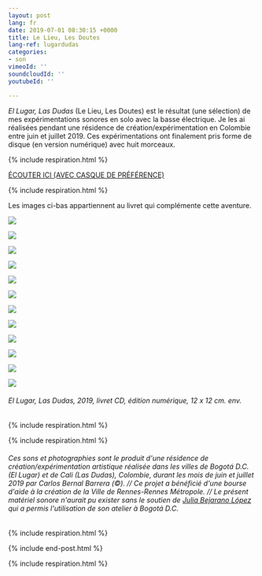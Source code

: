 ```yaml
---
layout: post
lang: fr
date: 2019-07-01 08:30:15 +0000
title: Le Lieu, Les Doutes
lang-ref: lugardudas
categories:
- son
vimeoId: ''
soundcloudId: ''
youtubeId: ''

---
```

_El Lugar, Las Dudas_ (Le Lieu, Les Doutes) est le résultat (une sélection) de mes expérimentations sonores en solo avec la basse électrique. Je les ai réalisées pendant une résidence de création/expérimentation en Colombie entre juin et juillet 2019. Ces expérimentations ont finalement pris forme de disque (en version numérique) avec huit morceaux.

{% include respiration.html %}

[ÉCOUTER ICI (AVEC CASQUE DE PRÉFÉRENCE)](https://mepierdoparaver.bandcamp.com/releases)

{% include respiration.html %}

Les images ci-bas appartiennent au livret qui complémente cette aventure.

![](/mepierdoparaver/imgs/le-lieu-les-doutes-book-1.jpg)

![](/mepierdoparaver/imgs/le-lieu-les-doutes-book-2.jpg)

![](/mepierdoparaver/imgs/le-lieu-les-doutes-book-3.jpg)

![](/mepierdoparaver/imgs/le-lieu-les-doutes-book-4.jpg)

![](/mepierdoparaver/imgs/le-lieu-les-doutes-book-5.jpg)

![](/mepierdoparaver/imgs/le-lieu-les-doutes-book-6.jpg)

![](/mepierdoparaver/imgs/le-lieu-les-doutes-book-7.jpg)

![](/mepierdoparaver/imgs/le-lieu-les-doutes-book-8.jpg)

![](/mepierdoparaver/imgs/le-lieu-les-doutes-book-9.jpg)

![](/mepierdoparaver/imgs/le-lieu-les-doutes-book-10.jpg)

![](/mepierdoparaver/imgs/le-lieu-les-doutes-book-11.jpg)

![](/mepierdoparaver/imgs/le-lieu-les-doutes-book-12.jpg)

###### _El Lugar, Las Dudas_, 2019, livret CD, édition numérique, 12 x 12 cm. env.

{% include respiration.html %}

{% include respiration.html %}

###### Ces sons et photographies sont le produit d'une résidence de création/expérimentation artistique réalisée dans les villes de Bogotá D.C. (El Lugar) et de Cali (Las Dudas), Colombie, durant les mois de juin et juillet 2019 par Carlos Bernal Barrera (©). // Ce projet a bénéficié d'une bourse d'aide à la création de la Ville de Rennes-Rennes Métropole. // Le présent matériel sonore n'aurait pu exister sans le soutien de [Julia Bejarano López](https://www.instagram.com/juliabejaranolopez/) qui a permis l'utilisation de son atelier à Bogotá D.C.

{% include respiration.html %}

{% include end-post.html %}

{% include respiration.html %}
